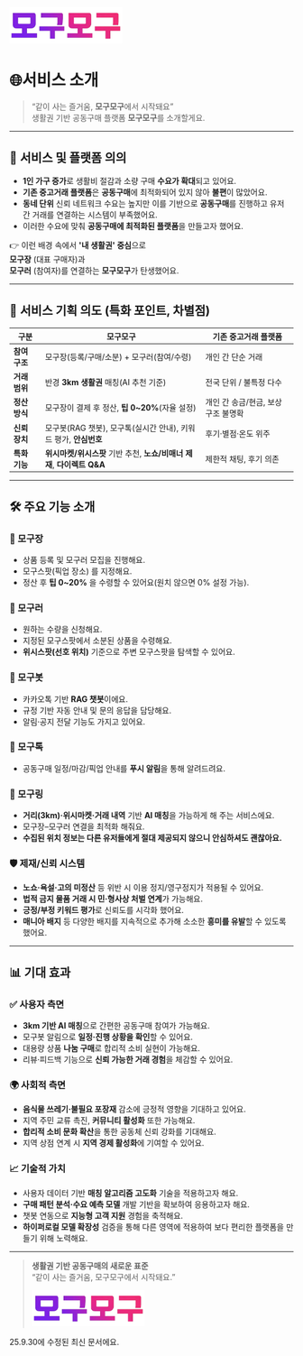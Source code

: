 <img src="https://github.com/ai-sesac2-Nbbang/.github/blob/main/assets/mogu-text-logo.png" width="200"/>

# 🌐**서비스 소개**

> “같이 사는 즐거움, **모구모구**에서 시작돼요”  
> 생활권 기반 공동구매 플랫폼 **모구모구**를 소개할게요.

---

## 📌 서비스 및 플랫폼 의의

-   **1인 가구 증가**로 생활비 절감과 소량 구매 **수요가 확대**되고 있어요.
-   **기존 중고거래 플랫폼**은 **공동구매**에 최적화되어 있지 않아 **불편**이 많았어요.
-   **동네 단위** 신뢰 네트워크 수요는 높지만 이를 기반으로 **공동구매**를 진행하고 유저 간 거래를 연결하는 시스템이 부족했어요.
-   이러한 수요에 맞춰 **공동구매에 최적화된 플랫폼**을 만들고자 했어요.

👉 이런 배경 속에서 **'내 생활권' 중심**으로  
**모구장** (대표 구매자)과  
**모구러** (참여자)를 연결하는 **모구모구**가 탄생했어요.

---

## 🎯 서비스 기획 의도 (특화 포인트, 차별점)

| 구분          | 모구모구                                                                | 기존 중고거래 플랫폼                |
| ------------- | ----------------------------------------------------------------------- | ----------------------------------- |
| **참여 구조** | 모구장(등록/구매/소분) + 모구러(참여/수령)                              | 개인 간 단순 거래                   |
| **거래 범위** | 반경 **3km 생활권** 매칭(AI 추천 기준)                                  | 전국 단위 / 불특정 다수             |
| **정산 방식** | 모구장이 결제 후 정산, **팁 0~20%**(자율 설정)                          | 개인 간 송금/현금, 보상 구조 불명확 |
| **신뢰 장치** | 모구봇(RAG 챗봇), 모구톡(실시간 안내), 키워드 평가, **안심번호**        | 후기·별점·온도 위주                 |
| **특화 기능** | **위시마켓/위시스팟** 기반 추천, **노쇼/비매너 제재**, **다이렉트 Q&A** | 제한적 채팅, 후기 의존              |

---

## 🛠️ 주요 기능 소개

### 👤 모구장

-   상품 등록 및 모구러 모집을 진행해요.
-   모구스팟(픽업 장소) 를 지정해요.
-   정산 후 **팁 0~20%** 을 수령할 수 있어요(원치 않으면 0% 설정 가능).

### 👥 모구러

-   원하는 수량을 신청해요.
-   지정된 모구스팟에서 소분된 상품을 수령해요.
-   **위시스팟(선호 위치)** 기준으로 주변 모구스팟을 탐색할 수 있어요.

### 🤖 모구봇

-   카카오톡 기반 **RAG 챗봇**이에요.
-   규정 기반 자동 안내 및 문의 응답을 담당해요.
-   알림·공지 전달 기능도 가지고 있어요.

### 🔔 모구톡

-   공동구매 일정/마감/픽업 안내를 **푸시 알림**을 통해 알려드려요.

### 📍 모구링

-   **거리(3km)·위시마켓·거래 내역** 기반 **AI 매칭**을 가능하게 해 주는 서비스에요.
-   모구장–모구러 연결을 최적화 해줘요.
-   **수집된 위치 정보는 다른 유저들에게 절대 제공되지 않으니 안심하셔도 괜찮아요.**

### 🛡️ 제재/신뢰 시스템

-   **노쇼·욕설·고의 미정산** 등 위반 시 이용 정지/영구정지가 적용될 수 있어요.
-   **법적 금지 물품 거래 시 민·형사상 처벌 연계**가 가능해요.
-   **긍정/부정 키워드 평가**로 신뢰도를 시각화 했어요.
-   **매니아 배지** 등 다양한 배지를 지속적으로 추가해 소소한 **흥미를 유발**할 수 있도록 했어요.

---

## 📊 기대 효과

### ✅ 사용자 측면

-   **3km 기반 AI 매칭**으로 간편한 공동구매 참여가 가능해요.
-   모구봇 알림으로 **일정·진행 상황을 확인**할 수 있어요.
-   대용량 상품 **나눔 구매**로 합리적 소비 실현이 가능해요.
-   리뷰·피드백 기능으로 **신뢰 가능한 거래 경험**을 체감할 수 있어요.

### 🌍 사회적 측면

-   **음식물 쓰레기·불필요 포장재** 감소에 긍정적 영향을 기대하고 있어요.
-   지역 주민 교류 촉진, **커뮤니티 활성화** 또한 가능해요.
-   **합리적 소비 문화 확산**을 통한 공동체 신뢰 강화를 기대해요.
-   지역 상점 연계 시 **지역 경제 활성화**에 기여할 수 있어요.

### 📈 기술적 가치

-   사용자 데이터 기반 **매칭 알고리즘 고도화** 기술을 적용하고자 해요.
-   **구매 패턴 분석·수요 예측 모델** 개발 기반을 확보하여 응용하고자 해요.
-   챗봇 연동으로 **지능형 고객 지원** 경험을 축적해요.
-   **하이퍼로컬 모델 확장성** 검증을 통해 다른 영역에 적용하여 보다 편리한 플랫폼을 만들기 위해 노력해요.

---

> **생활권 기반 공동구매의 새로운 표준**  
> “같이 사는 즐거움, 모구모구에서 시작돼요.”
>
> <img src="https://github.com/ai-sesac2-Nbbang/.github/blob/main/assets/mogu-text-logo.png" alt="모구모구 텍스트 로고" width="200"/>

25.9.30에 수정된 최신 문서에요.
